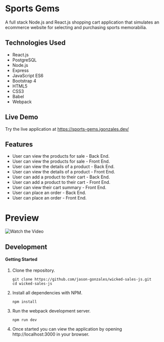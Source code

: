 # Sports Gems
A full stack Node.js and React.js shopping cart application that simulates an ecommerce website for selecting and purchasing sports memorabilia.
## Technologies Used
* React.js
* PostgreSQL
* Node.js
* Express
* JavaScript ES6
* Bootstrap 4
* HTML5
* CSS3
* Babel
* Webpack
## Live Demo
Try the live application at https://sports-gems.jgonzales.dev/
## Features
* User can view the products for sale - Back End.
* User can view the products for sale - Front End.
* User can view the details of a product - Back End.
* User can view the details of a product - Front End.
* User can add a product to their cart - Back End.
* User can add a product to their cart - Front End.
* User can view their cart summary - Front End.
* User can place an order - Back End.
* User can place an order - Front End.
# Preview
![Watch the Video](https://github.com/jason-gonzales/wicked-sales-js/raw/main/doc-images/sgems.gif)
## Development

#### Getting Started

1. Clone the repository.

    ```shell
    git clone https://github.com/jason-gonzales/wicked-sales-js.git
    cd wicked-sales-js
    ```

1. Install all dependencies with NPM.

    ```shell
    npm install
    ```

1. Run the webpack development server.

    ```shell
    npm run dev
    ```

1. Once started you can view the application by opening http://localhost:3000 in your browser.
